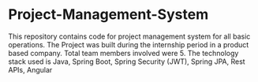 # Project-Management-System
This repository contains code for project management system for all basic operations. The Project was built during the internship period in a product based company. Total team members involved were 5. The technology stack used is Java, Spring Boot, Spring Security (JWT), Spring JPA, Rest APIs, Angular

